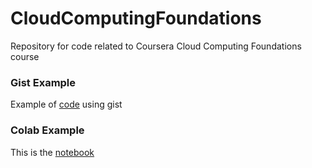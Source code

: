 # CloudComputingFoundations
Repository for code related to Coursera Cloud Computing Foundations course


### Gist Example
Example of [code](https://gist.github.com/ConradHougen/4a2d8dd75e36f6c45cb162a0c427cbc9) using gist

### Colab Example
This is the [notebook](https://github.com/ConradHougen/CloudComputingFoundations/blob/main/technical_docs.ipynb)
